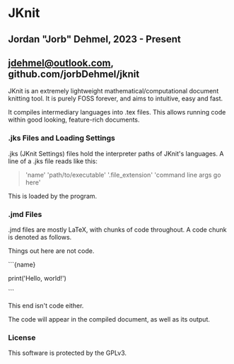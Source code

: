 # JKnit
## Jordan "Jorb" Dehmel, 2023 - Present
## jdehmel@outlook.com, github.com/jorbDehmel/jknit

JKnit is an extremely lightweight mathematical/computational document
knitting tool. It is purely FOSS forever, and aims to intuitive, easy and fast.

It compiles intermediary languages into .tex files. This allows running
code within good looking, feature-rich documents.

### .jks Files and Loading Settings

.jks (JKnit Settings) files hold the interpreter paths of JKnit's
languages. A line of a .jks file reads like this:

> 'name' 'path/to/executable' '.file_extension' 'command line args go here'

This is loaded by the program.

### .jmd Files

.jmd files are mostly LaTeX, with chunks of code throughout. A code chunk
is denoted as follows.

Things out here are not code.

\```{name}

print('Hello, world!')

\```

This end isn't code either.

The code will appear in the compiled document, as well as its output.

### License

This software is protected by the GPLv3.
